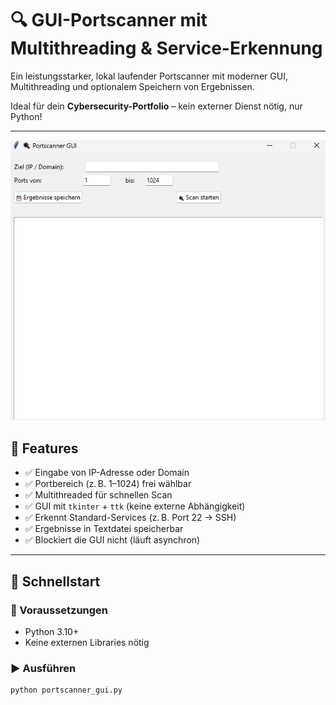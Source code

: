 # 🔍 GUI-Portscanner mit Multithreading & Service-Erkennung

Ein leistungsstarker, lokal laufender Portscanner mit moderner GUI, Multithreading und optionalem Speichern von Ergebnissen.

Ideal für dein **Cybersecurity-Portfolio** – kein externer Dienst nötig, nur Python!

---
![Vorschau](screenshot.png)

## 🧰 Features

- ✅ Eingabe von IP-Adresse oder Domain
- ✅ Portbereich (z. B. 1–1024) frei wählbar
- ✅ Multithreaded für schnellen Scan
- ✅ GUI mit `tkinter` + `ttk` (keine externe Abhängigkeit)
- ✅ Erkennt Standard-Services (z. B. Port 22 → SSH)
- ✅ Ergebnisse in Textdatei speicherbar
- ✅ Blockiert die GUI nicht (läuft asynchron)

---

## 🚀 Schnellstart

### 🔧 Voraussetzungen

- Python 3.10+  
- Keine externen Libraries nötig

### ▶️ Ausführen

```bash
python portscanner_gui.py
